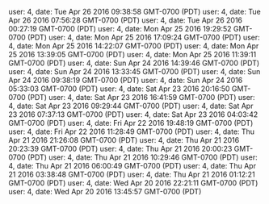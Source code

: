user: 4, date: Tue Apr 26 2016 09:38:58 GMT-0700 (PDT)
user: 4, date: Tue Apr 26 2016 07:56:28 GMT-0700 (PDT)
user: 4, date: Tue Apr 26 2016 00:27:19 GMT-0700 (PDT)
user: 4, date: Mon Apr 25 2016 19:29:52 GMT-0700 (PDT)
user: 4, date: Mon Apr 25 2016 17:09:24 GMT-0700 (PDT)
user: 4, date: Mon Apr 25 2016 14:22:07 GMT-0700 (PDT)
user: 4, date: Mon Apr 25 2016 13:39:05 GMT-0700 (PDT)
user: 4, date: Mon Apr 25 2016 11:39:11 GMT-0700 (PDT)
user: 4, date: Sun Apr 24 2016 14:39:46 GMT-0700 (PDT)
user: 4, date: Sun Apr 24 2016 13:33:45 GMT-0700 (PDT)
user: 4, date: Sun Apr 24 2016 09:38:19 GMT-0700 (PDT)
user: 4, date: Sun Apr 24 2016 05:33:03 GMT-0700 (PDT)
user: 4, date: Sat Apr 23 2016 20:16:50 GMT-0700 (PDT)
user: 4, date: Sat Apr 23 2016 16:41:59 GMT-0700 (PDT)
user: 4, date: Sat Apr 23 2016 09:29:44 GMT-0700 (PDT)
user: 4, date: Sat Apr 23 2016 07:37:13 GMT-0700 (PDT)
user: 4, date: Sat Apr 23 2016 04:03:42 GMT-0700 (PDT)
user: 4, date: Fri Apr 22 2016 19:48:19 GMT-0700 (PDT)
user: 4, date: Fri Apr 22 2016 11:28:49 GMT-0700 (PDT)
user: 4, date: Thu Apr 21 2016 21:26:08 GMT-0700 (PDT)
user: 4, date: Thu Apr 21 2016 20:23:39 GMT-0700 (PDT)
user: 4, date: Thu Apr 21 2016 20:00:23 GMT-0700 (PDT)
user: 4, date: Thu Apr 21 2016 10:29:46 GMT-0700 (PDT)
user: 4, date: Thu Apr 21 2016 06:00:49 GMT-0700 (PDT)
user: 4, date: Thu Apr 21 2016 03:38:48 GMT-0700 (PDT)
user: 4, date: Thu Apr 21 2016 01:12:21 GMT-0700 (PDT)
user: 4, date: Wed Apr 20 2016 22:21:11 GMT-0700 (PDT)
user: 4, date: Wed Apr 20 2016 13:45:57 GMT-0700 (PDT)
